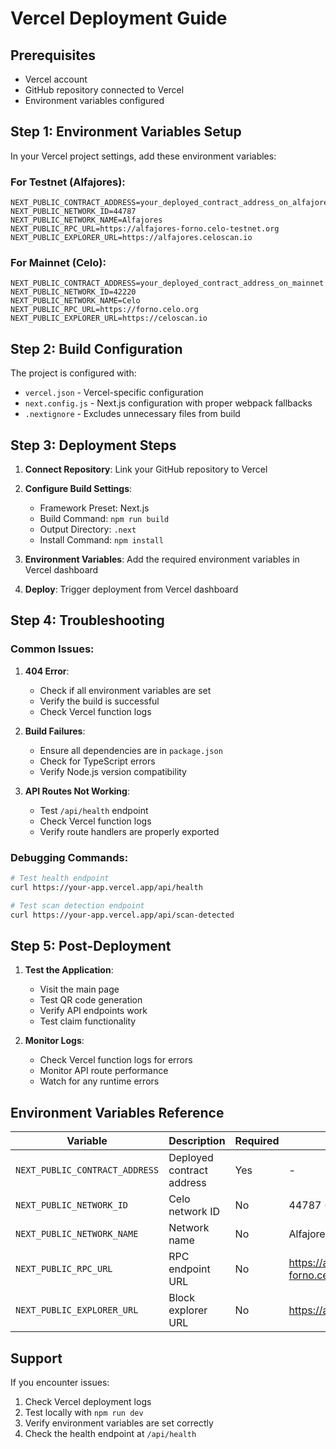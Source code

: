 # Vercel Deployment Guide

## Prerequisites
- Vercel account
- GitHub repository connected to Vercel
- Environment variables configured

## Step 1: Environment Variables Setup

In your Vercel project settings, add these environment variables:

### For Testnet (Alfajores):
```
NEXT_PUBLIC_CONTRACT_ADDRESS=your_deployed_contract_address_on_alfajores
NEXT_PUBLIC_NETWORK_ID=44787
NEXT_PUBLIC_NETWORK_NAME=Alfajores
NEXT_PUBLIC_RPC_URL=https://alfajores-forno.celo-testnet.org
NEXT_PUBLIC_EXPLORER_URL=https://alfajores.celoscan.io
```

### For Mainnet (Celo):
```
NEXT_PUBLIC_CONTRACT_ADDRESS=your_deployed_contract_address_on_mainnet
NEXT_PUBLIC_NETWORK_ID=42220
NEXT_PUBLIC_NETWORK_NAME=Celo
NEXT_PUBLIC_RPC_URL=https://forno.celo.org
NEXT_PUBLIC_EXPLORER_URL=https://celoscan.io
```

## Step 2: Build Configuration

The project is configured with:
- `vercel.json` - Vercel-specific configuration
- `next.config.js` - Next.js configuration with proper webpack fallbacks
- `.nextignore` - Excludes unnecessary files from build

## Step 3: Deployment Steps

1. **Connect Repository**: Link your GitHub repository to Vercel
2. **Configure Build Settings**:
   - Framework Preset: Next.js
   - Build Command: `npm run build`
   - Output Directory: `.next`
   - Install Command: `npm install`

3. **Environment Variables**: Add the required environment variables in Vercel dashboard

4. **Deploy**: Trigger deployment from Vercel dashboard

## Step 4: Troubleshooting

### Common Issues:

1. **404 Error**: 
   - Check if all environment variables are set
   - Verify the build is successful
   - Check Vercel function logs

2. **Build Failures**:
   - Ensure all dependencies are in `package.json`
   - Check for TypeScript errors
   - Verify Node.js version compatibility

3. **API Routes Not Working**:
   - Test `/api/health` endpoint
   - Check Vercel function logs
   - Verify route handlers are properly exported

### Debugging Commands:

```bash
# Test health endpoint
curl https://your-app.vercel.app/api/health

# Test scan detection endpoint
curl https://your-app.vercel.app/api/scan-detected
```

## Step 5: Post-Deployment

1. **Test the Application**:
   - Visit the main page
   - Test QR code generation
   - Verify API endpoints work
   - Test claim functionality

2. **Monitor Logs**:
   - Check Vercel function logs for errors
   - Monitor API route performance
   - Watch for any runtime errors

## Environment Variables Reference

| Variable | Description | Required | Default |
|----------|-------------|----------|---------|
| `NEXT_PUBLIC_CONTRACT_ADDRESS` | Deployed contract address | Yes | - |
| `NEXT_PUBLIC_NETWORK_ID` | Celo network ID | No | 44787 (Alfajores) |
| `NEXT_PUBLIC_NETWORK_NAME` | Network name | No | Alfajores |
| `NEXT_PUBLIC_RPC_URL` | RPC endpoint URL | No | https://alfajores-forno.celo-testnet.org |
| `NEXT_PUBLIC_EXPLORER_URL` | Block explorer URL | No | https://alfajores.celoscan.io |

## Support

If you encounter issues:
1. Check Vercel deployment logs
2. Test locally with `npm run dev`
3. Verify environment variables are set correctly
4. Check the health endpoint at `/api/health` 